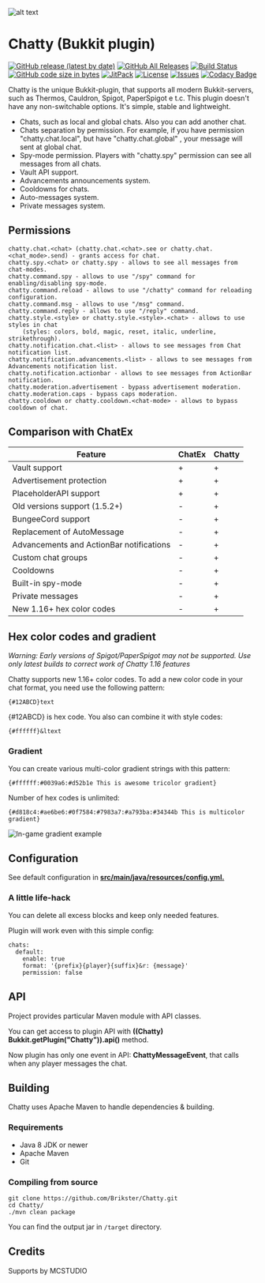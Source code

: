 ![alt text](https://i.imgur.com/8D5JcGn.png "Chatty")

# Chatty (Bukkit plugin)

[![GitHub release (latest by date)](https://img.shields.io/github/v/release/Brikster/Chatty)](https://github.com/Brikster/Chatty/releases/latest)
[![GitHub All Releases](https://img.shields.io/github/downloads/Brikster/Chatty/total)](https://github.com/Brikster/Chatty/releases)
[![Build Status](https://travis-ci.org/Brikster/Chatty.svg?branch=master)](https://travis-ci.org/Brikster/Chatty)
[![GitHub code size in bytes](https://img.shields.io/github/languages/code-size/Brikster/Chatty)](https://github.com/Brikster/Chatty/archive/master.zip)
[![JitPack](https://jitpack.io/v/Brikster/Chatty.svg)](https://jitpack.io/#Brikster/Chatty)
[![License](https://img.shields.io/github/license/Brikster/Chatty.svg)](https://github.com/Brikster/Chatty/blob/master/LICENSE)
[![Issues](https://img.shields.io/github/issues-raw/Brikster/Chatty.svg?logo=github&logoColor=white)](https://github.com/Brikster/Chatty/issues)
[![Codacy Badge](https://api.codacy.com/project/badge/Grade/8463f0bb652842d4a5676ce4fd54f65c)](https://www.codacy.com/manual/Brikster/Chatty?utm_source=github.com&amp;utm_medium=referral&amp;utm_content=MrBrikster/Chatty&amp;utm_campaign=Badge_Grade)

Chatty is the unique Bukkit-plugin, that supports all modern Bukkit-servers, such as Thermos, Cauldron, Spigot,
PaperSpigot e t.c. This plugin doesn't have any non-switchable options. It's simple, stable and lightweight.

- Chats, such as local and global chats. Also you can add another chat.
- Chats separation by permission. For example, if you have permission "chatty.chat.local", but have "chatty.chat.global"
  , your message will sent at global chat.
- Spy-mode permission. Players with "chatty.spy" permission can see all messages from all chats.
- Vault API support.
- Advancements announcements system.
- Cooldowns for chats.
- Auto-messages system.
- Private messages system.

## Permissions

    chatty.chat.<chat> (chatty.chat.<chat>.see or chatty.chat.<chat_mode>.send) - grants access for chat.
    chatty.spy.<chat> or chatty.spy - allows to see all messages from chat-modes.
    chatty.command.spy - allows to use "/spy" command for enabling/disabling spy-mode.
    chatty.command.reload - allows to use "/chatty" command for reloading configuration.
    chatty.command.msg - allows to use "/msg" command.
    chatty.command.reply - allows to use "/reply" command.
    chatty.style.<style> or chatty.style.<style>.<chat> - allows to use styles in chat
        (styles: colors, bold, magic, reset, italic, underline, strikethrough).
    chatty.notification.chat.<list> - allows to see messages from Chat notification list.
    chatty.notification.advancements.<list> - allows to see messages from Advancements notification list.
    chatty.notification.actionbar - allows to see messages from ActionBar notification.
    chatty.moderation.advertisement - bypass advertisement moderation.
    chatty.moderation.caps - bypass caps moderation.
    chatty.cooldown or chatty.cooldown.<chat-mode> - allows to bypass cooldown of chat.

## Comparison with ChatEx

| Feature                                  | ChatEx | Chatty |
| ---------------------------------------- | ------ | ------ |
| Vault support                            | +      | +      |
| Advertisement protection                 | +      | +      |
| PlaceholderAPI support                   | +      | +      |
| Old versions support (1.5.2+)            | -      | +      |
| BungeeCord support                       | -      | +      |
| Replacement of AutoMessage               | -      | +      |
| Advancements and ActionBar notifications | -      | +      |
| Custom chat groups                       | -      | +      |
| Cooldowns                                | -      | +      |
| Built-in spy-mode                        | -      | +      |
| Private messages                         | -      | +      |
| New 1.16+ hex color codes                | -      | +      |

## Hex color codes and gradient

<i>Warning: Early versions of Spigot/PaperSpigot may not be supported. Use only latest builds to correct work of Chatty
1.16 features</i>

Chatty supports new 1.16+ color codes. To add a new color code in your chat format, you need use the following pattern:

    {#12ABCD}text

{#12ABCD} is hex code. You also can combine it with style codes:

    {#ffffff}&ltext

### Gradient

You can create various multi-color gradient strings with this pattern:

    {#ffffff:#0039a6:#d52b1e This is awesome tricolor gradient}

Number of hex codes is unlimited:

    {#d818c4:#ae6be6:#0f7584:#7983a7:#a793ba:#34344b This is multicolor gradient}

![In-game gradient example](https://i.imgur.com/Z1iXJm8.png)

## Configuration

See default configuration in <b><u>src/main/java/resources/config.yml.</u></b>

### A little life-hack

You can delete all excess blocks and keep only needed features.

Plugin will work even with this simple config:

    chats:
      default:
        enable: true
        format: '{prefix}{player}{suffix}&r: {message}'
        permission: false

## API

Project provides particular Maven module with API classes.

You can get access to plugin API with <b>((Chatty) Bukkit.getPlugin("Chatty")).api()</b> method.

Now plugin has only one event in API: <b>ChattyMessageEvent</b>, that calls when any player messages the chat.

## Building

Chatty uses Apache Maven to handle dependencies & building.

### Requirements

- Java 8 JDK or newer
- Apache Maven
- Git

### Compiling from source

```shell script
git clone https://github.com/Brikster/Chatty.git
cd Chatty/
./mvn clean package
```

You can find the output jar in `/target` directory.

## Credits

Supports by MCSTUDIO
